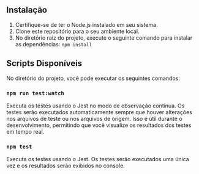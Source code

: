 ## Instalação

1. Certifique-se de ter o Node.js instalado em seu sistema.
2. Clone este repositório para o seu ambiente local.
3. No diretório raiz do projeto, execute o seguinte comando para instalar as dependências: `npm install`

## Scripts Disponíveis

No diretório do projeto, você pode executar os seguintes comandos:

### `npm run test:watch`

Executa os testes usando o Jest no modo de observação contínua. Os testes serão executados automaticamente sempre que houver alterações nos arquivos de teste ou nos arquivos de origem. Isso é útil durante o desenvolvimento, permitindo que você visualize os resultados dos testes em tempo real.

### `npm test`

Executa os testes usando o Jest. Os testes serão executados uma única vez e os resultados serão exibidos no console.
